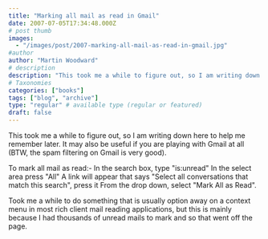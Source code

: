```yaml
---
title: "Marking all mail as read in Gmail"
date: 2007-07-05T17:34:48.000Z
# post thumb
images:
  - "/images/post/2007-marking-all-mail-as-read-in-gmail.jpg"
#author
author: "Martin Woodward"
# description
description: "This took me a while to figure out, so I am writing down here to help me remember later."
# Taxonomies
categories: ["books"]
tags: ["blog", "archive"]
type: "regular" # available type (regular or featured)
draft: false
---
```

This took me a while to figure out, so I am writing down here to help me remember later.  It may also be useful if you are playing with Gmail at all (BTW, the spam filtering on Gmail is very good). 

To mark all mail as read:-  In the search box, type "is:unread" In the select area press "All" A link will appear that says "Select all conversations that match this search", press it From the drop down, select "Mark All as Read". 

Took me a while to do something that is usually option away on a context menu in most rich client mail reading applications, but this is mainly because I had thousands of unread mails to mark and so that went off the page.